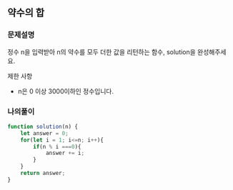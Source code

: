  ## 약수의 합 
 ### 문제설명
 정수 n을 입력받아 n의 약수를 모두 더한 값을 리턴하는 함수, solution을 완성해주세요.

제한 사항
- n은 0 이상 3000이하인 정수입니다.

### 나의풀이
```jsx
function solution(n) {
    let answer = 0;
    for(let i = 1; i<=n; i++){
        if(n % i ===0){
            answer += i;
        }
    }
    return answer;
}
```
